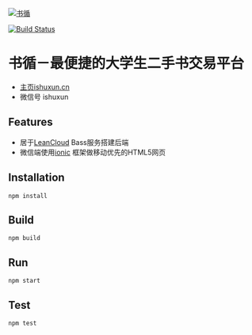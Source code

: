[![书循](http://ishuxun.cn/img/logo-R.png)](http://ishuxun.cn)

[![Build Status](https://travis-ci.org/gwuhaolin/ShuXun.svg)](https://travis-ci.org/gwuhaolin/ShuXun)

# 书循－最便捷的大学生二手书交易平台
- [主页ishuxun.cn](http://ishuxun.cn)
- 微信号 ishuxun

## Features
- 居于[LeanCloud](http://leancloud.cn) Bass服务搭建后端
- 微信端使用[ionic](http://ionicframework.com) 框架做移动优先的HTML5网页

## Installation
```
npm install
```
## Build
```
npm build
```
## Run
```
npm start
```
## Test
```
npm test
```

